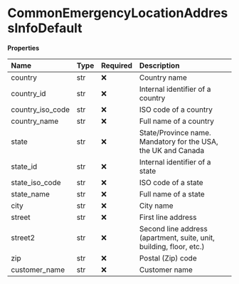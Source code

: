 # CommonEmergencyLocationAddressInfoDefault

**Properties**

| Name             | Type | Required | Description                                                         |
| :--------------- | :--- | :------- | :------------------------------------------------------------------ |
| country          | str  | ❌       | Country name                                                        |
| country_id       | str  | ❌       | Internal identifier of a country                                    |
| country_iso_code | str  | ❌       | ISO code of a country                                               |
| country_name     | str  | ❌       | Full name of a country                                              |
| state            | str  | ❌       | State/Province name. Mandatory for the USA, the UK and Canada       |
| state_id         | str  | ❌       | Internal identifier of a state                                      |
| state_iso_code   | str  | ❌       | ISO code of a state                                                 |
| state_name       | str  | ❌       | Full name of a state                                                |
| city             | str  | ❌       | City name                                                           |
| street           | str  | ❌       | First line address                                                  |
| street2          | str  | ❌       | Second line address (apartment, suite, unit, building, floor, etc.) |
| zip              | str  | ❌       | Postal (Zip) code                                                   |
| customer_name    | str  | ❌       | Customer name                                                       |

<!-- This file was generated by liblab | https://liblab.com/ -->
